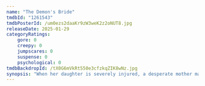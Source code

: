 ```yaml
---
name: "The Demon's Bride"
tmdbId: "1261543"
tmdbPosterId: /um0ezs2daaKr9zW3weK2z2oNUT8.jpg
releaseDate: 2025-01-29
categoryRatings:
    gore: 0
    creepy: 0
    jumpscares: 0
    suspense: 0
    psychological: 0
tmdbBackdropId: /tX0G6mVkRt550e3cfzkqZIK8wNz.jpg
synopsis: "When her daughter is severely injured, a desperate mother makes a deal with a demon to save her — but the price will have to be paid in blood."
---
```

